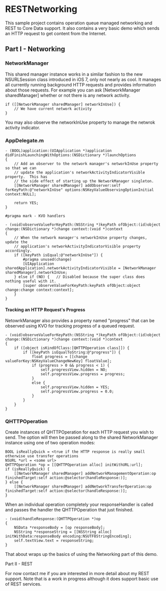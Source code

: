 RESTNetworking
==============

This sample project contains operation queue managed networking and REST to Core Data support. It also contains a very basic demo which sends an HTTP request to get content from the Internet.

Part I - Networking
-------------------

### NetworkManager

This shared manager instance works in a similar fashion to the new NSURLSession class introduced in iOS 7, only not nearly as cool. It manages all currently running background HTTP requests and provides information about those requests. For example you can ask [NetworkManager sharedManager] whether or not there is any network activity.

    if ([[NetworkManager sharedManager] networkInUse]) {
        // We have current network activity
    }

You may also observe the networkInUse property to manage the netwrok activity indicator.

### AppDelegate.m

    - (BOOL)application:(UIApplication *)application didFinishLaunchingWithOptions:(NSDictionary *)launchOptions
    {
        // Add an observer to the network manager's networkInUse property so that we can  
        // update the application's networkActivityIndicatorVisible property.  This has 
        // the side effect of starting up the NetworkManager singleton.
        [[NetworkManager sharedManager] addObserver:self forKeyPath:@"networkInUse" options:NSKeyValueObservingOptionInitial context:NULL];

        return YES;
    }

    #pragma mark - KVO handlers

    - (void)observeValueForKeyPath:(NSString *)keyPath ofObject:(id)object change:(NSDictionary *)change context:(void *)context
    {
        // When the network manager's networkInUse property changes, update the
        // application's networkActivityIndicatorVisible property accordingly.
        if ([keyPath isEqual:@"networkInUse"]) {
            #pragma unused(change)
            [UIApplication sharedApplication].networkActivityIndicatorVisible = [NetworkManager sharedManager].networkInUse;
        } else if (NO) {   // Disabled because the super class does nothing useful with it.
            [super observeValueForKeyPath:keyPath ofObject:object change:change context:context];
        }
    }

#### Tracking an HTTP Request's Progress

NetowrkManager also provides a property named "progress" that can be observed using KVO for tracking progress of a queued request.

    - (void)observeValueForKeyPath:(NSString *)keyPath ofObject:(id)object change:(NSDictionary *)change context:(void *)context
    {
        if ([object isKindOfClass:[QHTTPOperation class]]) {
            if ([keyPath isEqualToString:@"progress"]) {
                float progress = [[change valueForKey:NSKeyValueChangeNewKey] floatValue];
                if (progress > 0 && progress < 1) {
                    self.progressView.hidden = NO;
                    self.progressView.progress = progress;
                }
                else {
                    self.progressView.hidden = YES;
                    self.progressView.progress = 0.0;
                }
            }
        }
    }

### QHTTPOperation

Create instances of QHTTPOperation for each HTTP request you wish to send. The option will then be passed along to the shared NetworkManager instance using one of two operation modes:

    BOOL isReallyQuick = <true if the HTTP response is really small otherwise use transfer operations
    NSURL *url = <some url>
    QHTTPOperation *op = [[QHTTPOperation alloc] initWithURL:url];
    if (isReallyQuick) {
        [[NetworkManager sharedManager] addNetworkManagementOperation:op finishedTarget:self action:@selector(handleResponse:)];
    } else {
        [[NetworkManager sharedManager] addNetworkTransferOperation:op finishedTarget:self action:@selector(handleResponse:)];
    }

When an individual operation completely your responseHandler is called and passes the handler the QHTTPOperation that just finished.

    - (void)handleResponse:(QHTTPOperation *)op
    {
        NSData *responseBody = [op responseBody];
        NSString *responseString = [[NSString alloc] initWithData:responseBody encoding:NSUTF8StringEncoding];
        self.textView.text = responseString;
    }

That about wraps up the basics of using the Networking part of this demo.

Part II - REST

For now contact me if you are interested in more detail about my REST support. Note that is a work in progress although it does support basic use of REST services.